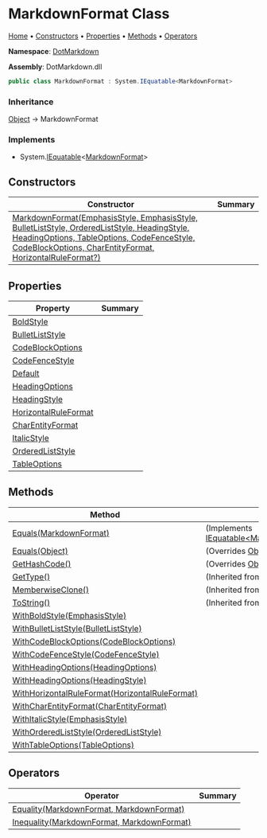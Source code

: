 <a name="_top"></a>

# MarkdownFormat Class

[Home](../../README.md#_top) &#x2022; [Constructors](#constructors) &#x2022; [Properties](#properties) &#x2022; [Methods](#methods) &#x2022; [Operators](#operators)

**Namespace**: [DotMarkdown](../README.md#_top)

**Assembly**: DotMarkdown\.dll

```csharp
public class MarkdownFormat : System.IEquatable<MarkdownFormat>
```

### Inheritance

[Object](https://docs.microsoft.com/en-us/dotnet/api/system.object) &#x2192; MarkdownFormat

### Implements

* System\.[IEquatable](https://docs.microsoft.com/en-us/dotnet/api/system.iequatable-1)\<[MarkdownFormat](#_top)>

## Constructors

| Constructor | Summary |
| ----------- | ------- |
| [MarkdownFormat(EmphasisStyle, EmphasisStyle, BulletListStyle, OrderedListStyle, HeadingStyle, HeadingOptions, TableOptions, CodeFenceStyle, CodeBlockOptions, CharEntityFormat, HorizontalRuleFormat?)](-ctor/README.md#_top) | |

## Properties

| Property | Summary |
| -------- | ------- |
| [BoldStyle](BoldStyle/README.md#_top) | |
| [BulletListStyle](BulletListStyle/README.md#_top) | |
| [CodeBlockOptions](CodeBlockOptions/README.md#_top) | |
| [CodeFenceStyle](CodeFenceStyle/README.md#_top) | |
| [Default](Default/README.md#_top) | |
| [HeadingOptions](HeadingOptions/README.md#_top) | |
| [HeadingStyle](HeadingStyle/README.md#_top) | |
| [HorizontalRuleFormat](HorizontalRuleFormat/README.md#_top) | |
| [CharEntityFormat](CharEntityFormat/README.md#_top) | |
| [ItalicStyle](ItalicStyle/README.md#_top) | |
| [OrderedListStyle](OrderedListStyle/README.md#_top) | |
| [TableOptions](TableOptions/README.md#_top) | |

## Methods

| Method | Summary |
| ------ | ------- |
| [Equals(MarkdownFormat)](Equals/README.md#DotMarkdown_MarkdownFormat_Equals_DotMarkdown_MarkdownFormat_) |  \(Implements [IEquatable\<MarkdownFormat>.Equals](https://docs.microsoft.com/en-us/dotnet/api/system.iequatable-1.equals)\) |
| [Equals(Object)](Equals/README.md#DotMarkdown_MarkdownFormat_Equals_System_Object_) |  \(Overrides [Object.Equals](https://docs.microsoft.com/en-us/dotnet/api/system.object.equals)\) |
| [GetHashCode()](GetHashCode/README.md#_top) |  \(Overrides [Object.GetHashCode](https://docs.microsoft.com/en-us/dotnet/api/system.object.gethashcode)\) |
| [GetType()](https://docs.microsoft.com/en-us/dotnet/api/system.object.gettype) |  \(Inherited from [Object](https://docs.microsoft.com/en-us/dotnet/api/system.object)\) |
| [MemberwiseClone()](https://docs.microsoft.com/en-us/dotnet/api/system.object.memberwiseclone) |  \(Inherited from [Object](https://docs.microsoft.com/en-us/dotnet/api/system.object)\) |
| [ToString()](https://docs.microsoft.com/en-us/dotnet/api/system.object.tostring) |  \(Inherited from [Object](https://docs.microsoft.com/en-us/dotnet/api/system.object)\) |
| [WithBoldStyle(EmphasisStyle)](WithBoldStyle/README.md#_top) | |
| [WithBulletListStyle(BulletListStyle)](WithBulletListStyle/README.md#_top) | |
| [WithCodeBlockOptions(CodeBlockOptions)](WithCodeBlockOptions/README.md#_top) | |
| [WithCodeFenceStyle(CodeFenceStyle)](WithCodeFenceStyle/README.md#_top) | |
| [WithHeadingOptions(HeadingOptions)](WithHeadingOptions/README.md#DotMarkdown_MarkdownFormat_WithHeadingOptions_DotMarkdown_HeadingOptions_) | |
| [WithHeadingOptions(HeadingStyle)](WithHeadingOptions/README.md#DotMarkdown_MarkdownFormat_WithHeadingOptions_DotMarkdown_HeadingStyle_) | |
| [WithHorizontalRuleFormat(HorizontalRuleFormat)](WithHorizontalRuleFormat/README.md#_top) | |
| [WithCharEntityFormat(CharEntityFormat)](WithCharEntityFormat/README.md#_top) | |
| [WithItalicStyle(EmphasisStyle)](WithItalicStyle/README.md#_top) | |
| [WithOrderedListStyle(OrderedListStyle)](WithOrderedListStyle/README.md#_top) | |
| [WithTableOptions(TableOptions)](WithTableOptions/README.md#_top) | |

## Operators

| Operator | Summary |
| -------- | ------- |
| [Equality(MarkdownFormat, MarkdownFormat)](op_Equality/README.md#_top) | |
| [Inequality(MarkdownFormat, MarkdownFormat)](op_Inequality/README.md#_top) | |


